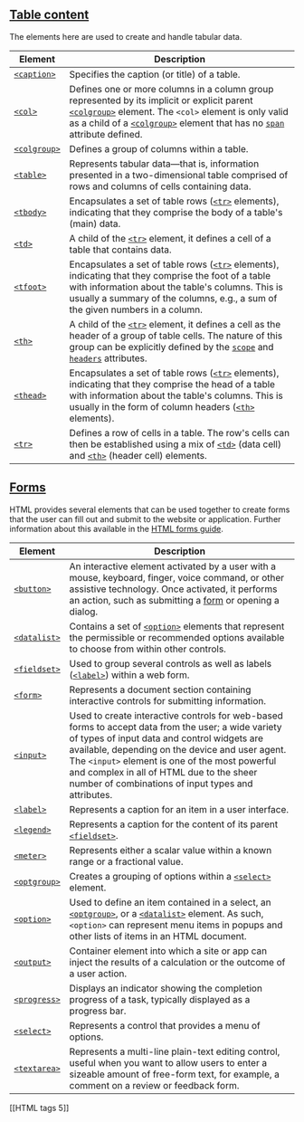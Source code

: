## [Table content](https://developer.mozilla.org/en-US/docs/Web/HTML/Element#table_content)

The elements here are used to create and handle tabular data.

|Element|Description|
|---|---|
|[`<caption>`](https://developer.mozilla.org/en-US/docs/Web/HTML/Element/caption)|Specifies the caption (or title) of a table.|
|[`<col>`](https://developer.mozilla.org/en-US/docs/Web/HTML/Element/col)|Defines one or more columns in a column group represented by its implicit or explicit parent [`<colgroup>`](https://developer.mozilla.org/en-US/docs/Web/HTML/Element/colgroup) element. The `<col>` element is only valid as a child of a [`<colgroup>`](https://developer.mozilla.org/en-US/docs/Web/HTML/Element/colgroup) element that has no [`span`](https://developer.mozilla.org/en-US/docs/Web/HTML/Element/colgroup#span) attribute defined.|
|[`<colgroup>`](https://developer.mozilla.org/en-US/docs/Web/HTML/Element/colgroup)|Defines a group of columns within a table.|
|[`<table>`](https://developer.mozilla.org/en-US/docs/Web/HTML/Element/table)|Represents tabular data—that is, information presented in a two-dimensional table comprised of rows and columns of cells containing data.|
|[`<tbody>`](https://developer.mozilla.org/en-US/docs/Web/HTML/Element/tbody)|Encapsulates a set of table rows ([`<tr>`](https://developer.mozilla.org/en-US/docs/Web/HTML/Element/tr) elements), indicating that they comprise the body of a table's (main) data.|
|[`<td>`](https://developer.mozilla.org/en-US/docs/Web/HTML/Element/td)|A child of the [`<tr>`](https://developer.mozilla.org/en-US/docs/Web/HTML/Element/tr) element, it defines a cell of a table that contains data.|
|[`<tfoot>`](https://developer.mozilla.org/en-US/docs/Web/HTML/Element/tfoot)|Encapsulates a set of table rows ([`<tr>`](https://developer.mozilla.org/en-US/docs/Web/HTML/Element/tr) elements), indicating that they comprise the foot of a table with information about the table's columns. This is usually a summary of the columns, e.g., a sum of the given numbers in a column.|
|[`<th>`](https://developer.mozilla.org/en-US/docs/Web/HTML/Element/th)|A child of the [`<tr>`](https://developer.mozilla.org/en-US/docs/Web/HTML/Element/tr) element, it defines a cell as the header of a group of table cells. The nature of this group can be explicitly defined by the [`scope`](https://developer.mozilla.org/en-US/docs/Web/HTML/Element/th#scope) and [`headers`](https://developer.mozilla.org/en-US/docs/Web/HTML/Element/th#headers) attributes.|
|[`<thead>`](https://developer.mozilla.org/en-US/docs/Web/HTML/Element/thead)|Encapsulates a set of table rows ([`<tr>`](https://developer.mozilla.org/en-US/docs/Web/HTML/Element/tr) elements), indicating that they comprise the head of a table with information about the table's columns. This is usually in the form of column headers ([`<th>`](https://developer.mozilla.org/en-US/docs/Web/HTML/Element/th) elements).|
|[`<tr>`](https://developer.mozilla.org/en-US/docs/Web/HTML/Element/tr)|Defines a row of cells in a table. The row's cells can then be established using a mix of [`<td>`](https://developer.mozilla.org/en-US/docs/Web/HTML/Element/td) (data cell) and [`<th>`](https://developer.mozilla.org/en-US/docs/Web/HTML/Element/th) (header cell) elements.|

## [Forms](https://developer.mozilla.org/en-US/docs/Web/HTML/Element#forms)

HTML provides several elements that can be used together to create forms that the user can fill out and submit to the website or application. Further information about this available in the [HTML forms guide](https://developer.mozilla.org/en-US/docs/Learn/Forms).

|Element|Description|
|---|---|
|[`<button>`](https://developer.mozilla.org/en-US/docs/Web/HTML/Element/button)|An interactive element activated by a user with a mouse, keyboard, finger, voice command, or other assistive technology. Once activated, it performs an action, such as submitting a [form](https://developer.mozilla.org/en-US/docs/Learn/Forms) or opening a dialog.|
|[`<datalist>`](https://developer.mozilla.org/en-US/docs/Web/HTML/Element/datalist)|Contains a set of [`<option>`](https://developer.mozilla.org/en-US/docs/Web/HTML/Element/option) elements that represent the permissible or recommended options available to choose from within other controls.|
|[`<fieldset>`](https://developer.mozilla.org/en-US/docs/Web/HTML/Element/fieldset)|Used to group several controls as well as labels ([`<label>`](https://developer.mozilla.org/en-US/docs/Web/HTML/Element/label)) within a web form.|
|[`<form>`](https://developer.mozilla.org/en-US/docs/Web/HTML/Element/form)|Represents a document section containing interactive controls for submitting information.|
|[`<input>`](https://developer.mozilla.org/en-US/docs/Web/HTML/Element/input)|Used to create interactive controls for web-based forms to accept data from the user; a wide variety of types of input data and control widgets are available, depending on the device and user agent. The `<input>` element is one of the most powerful and complex in all of HTML due to the sheer number of combinations of input types and attributes.|
|[`<label>`](https://developer.mozilla.org/en-US/docs/Web/HTML/Element/label)|Represents a caption for an item in a user interface.|
|[`<legend>`](https://developer.mozilla.org/en-US/docs/Web/HTML/Element/legend)|Represents a caption for the content of its parent [`<fieldset>`](https://developer.mozilla.org/en-US/docs/Web/HTML/Element/fieldset).|
|[`<meter>`](https://developer.mozilla.org/en-US/docs/Web/HTML/Element/meter)|Represents either a scalar value within a known range or a fractional value.|
|[`<optgroup>`](https://developer.mozilla.org/en-US/docs/Web/HTML/Element/optgroup)|Creates a grouping of options within a [`<select>`](https://developer.mozilla.org/en-US/docs/Web/HTML/Element/select) element.|
|[`<option>`](https://developer.mozilla.org/en-US/docs/Web/HTML/Element/option)|Used to define an item contained in a select, an [`<optgroup>`](https://developer.mozilla.org/en-US/docs/Web/HTML/Element/optgroup), or a [`<datalist>`](https://developer.mozilla.org/en-US/docs/Web/HTML/Element/datalist) element. As such, `<option>` can represent menu items in popups and other lists of items in an HTML document.|
|[`<output>`](https://developer.mozilla.org/en-US/docs/Web/HTML/Element/output)|Container element into which a site or app can inject the results of a calculation or the outcome of a user action.|
|[`<progress>`](https://developer.mozilla.org/en-US/docs/Web/HTML/Element/progress)|Displays an indicator showing the completion progress of a task, typically displayed as a progress bar.|
|[`<select>`](https://developer.mozilla.org/en-US/docs/Web/HTML/Element/select)|Represents a control that provides a menu of options.|
|[`<textarea>`](https://developer.mozilla.org/en-US/docs/Web/HTML/Element/textarea)|Represents a multi-line plain-text editing control, useful when you want to allow users to enter a sizeable amount of free-form text, for example, a comment on a review or feedback form.|


[[HTML tags 5]]